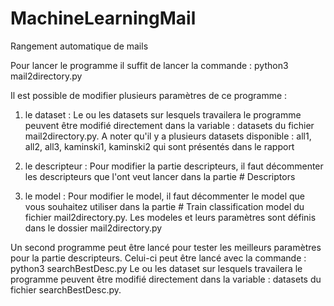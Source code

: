 # MachineLearningMail
Rangement automatique de mails

Pour lancer le programme il suffit de lancer la commande :
python3 mail2directory.py

Il est possible de modifier plusieurs paramètres de ce programme :

1) le dataset :
Le ou les datasets sur lesquels travailera le programme peuvent être modifié directement dans la variable : datasets du fichier mail2directory.py.
A noter qu'il y a plusieurs datasets disponible : all1, all2, all3, kaminski1, kaminski2 qui sont présentés dans le rapport

2) le descripteur :
Pour modifier la partie descripteurs, il faut décommenter les descripteurs que l'ont veut lancer dans la partie # Descriptors

3) le model :
Pour modifier le model, il faut décommenter le model que vous souhaitez utiliser dans la partie # Train classification model du fichier mail2directory.py. Les modeles et leurs paramètres sont définis dans le dossier mail2directory.py


Un second programme peut être lancé pour tester les meilleurs paramètres pour la partie descripteurs. Celui-ci peut être lancé avec la commande :
python3 searchBestDesc.py
Le ou les dataset sur lesquels travailera le programme peuvent être modifié directement dans la variable : datasets du fichier searchBestDesc.py.